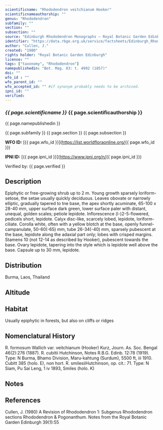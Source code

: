 ```yaml
---
scientificname: "Rhododendron veitchianum Hooker"
scientificnameauthorship: ""
genus: "Rhododendron"
subfamily: ""
section: ""
subsection: ""
source: "Edinburgh Rhododendron Monographs – Royal Botanic Garden Edinburgh"
identifier: "https://data.rbge.org.uk/service/factsheets/Edinburgh_Rhododendron_Monographs.xhtml"
author: "Cullen, J."
created: "1980"
rights holder: "Royal Botanic Garden Edinburgh"
license: ""
tags: ["taxonomy", "Rhododendron"]
namepublishedin: "Bot. Mag. 83: t. 4992 (1857)"
doi: ""
wfo_id : ""
wfo_parent_id: ""
wfo_accepted_id: "" #if synonym probably needs to be archived.                      
ipni_id: ""
verified:
---
```

### _{{ page.scientificname }}_ {{ page.scientificauthorship }}
 {{ page.namepublishedin }}

{{ page.subfamily }} {{ page.section }} {{ page.subsection }}

**WFO ID:** [{{ page.wfo_id }}](https://list.worldfloraonline.org/{{ page.wfo_id }})

**IPNI ID:** [{{ page.ipni_id }}](https://www.ipni.org/n/{{ page.ipni_id }})

Verified by: {{ page.verified }}



## Description
Epiphytic or free-growing shrub up to 2 m. Young growth sparsely loriform-setose, the setae usually quickly deciduous. Leaves obovate or narrowly elliptic, gradually tapered to tne base, the apex shortly acuminate, 65-100 x 28-40 mm, upper surface dark green, lower surface paler with distant, unequal, golden scales; petiole lepidote. Inflorescence (l-)2-5-flowered, pedicels short, lepidote. Calyx disc-like, scarcely lobed, lepidote, loriform-ciliate. Corolla white, often with a yellow blotch at the base, openly funnel-campanulate, 50-60(-65) mm, tube 26-34(-40) mm, sparsely pubescent at the base, lepidote along the adaxial part only; lobes with crisped margins. Stamens 10 (not 12-14 as described by Hooker), pubescent towards the base. Ovary lepidote, tapering into the style which is lepidote well above the base. Capsule up to 30 mm, lepidote.

## Distribution
Burma, Laos, Thailand

## Altitude


## Habitat
Usually epiphytic in forests, but also on cliffs or ridges

## Nomenclatural History
R. formosum Wallich var. veitchianum (Hooker) Kurz, Journ. As. Soc. Bengal 46(2):276 (1887). R. cubitii Hutchinson, Notes R.B.G. Edinb. 12:78 (1919). Type: N Burma, Bhamo Division, Maru-kahtung (Surdum), 5500 ft, iii 1910. Cubitt 385 (holo. E), non hort. R. smilesiiHutchinson, op. cit.: 71. Type: N Siam, Pu Sai Leng, 1 iv 1893, Smiles (holo. K)
                       
## Notes


## References

Cullen, J. (1980) A Revision of Rhododendron 1: Subgenus Rhododendron sections Rhododendron & Pogonanthum. Notes from the Royal Botanic Garden Edinburgh 39(1):55

